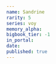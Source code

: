 ```yaml
---
name: Sandrine
rarity: 5
series: voy
memory_alpha:
bigbook_tier: -1
in_portal:
date:
published: true
---
```



